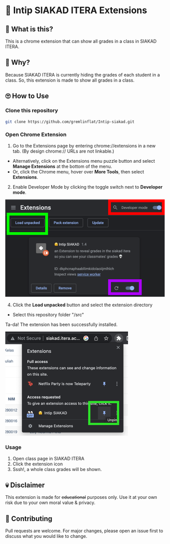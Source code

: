 # 👀 Intip SIAKAD ITERA Extensions
## 🤔 What is this?
This is a chrome extension that can show all grades in a class in SIAKAD ITERA.
## 🤨 Why?
Because SIAKAD ITERA is currently hiding the grades of each student in a class. So, this extension is made to show all grades in a class.
## 🙄 How to Use
### Clone this repository
```bash
git clone https://github.com/gremlinflat/Intip-siakad.git
```
### Open Chrome Extension
1. Go to the Extensions page by entering chrome://extensions in a new tab. (By design chrome:// URLs are not linkable.)
- Alternatively, click on the Extensions menu puzzle button and select **Manage Extensions** at the bottom of the menu.
- Or, click the Chrome menu, hover over **More Tools**, then select **Extensions**.

2. Enable Developer Mode by clicking the toggle switch next to **Developer mode**.

![load-unpack](https://github.com/gremlinflat/Intip-siakad/blob/master/docs/load-unpack.png?raw=true)

4. Click the **Load unpacked** button and select the extension directory
- Select this repository folder "/src"

Ta-da! The extension has been successfully installed.

![pinn](https://github.com/gremlinflat/Intip-siakad/blob/master/docs/pinning.png?raw=true)

### Usage
1. Open class page in SIAKAD ITERA 
2. Click the extension icon
3. Sssh!, a whole class grades will be shown.
## 💀 Disclaimer
This extension is made for ~~educational~~ purposes only. Use it at your own risk due to your own moral value & privacy.
## 🤝 Contributing
Pull requests are welcome. For major changes, please open an issue first to discuss what you would like to change.
